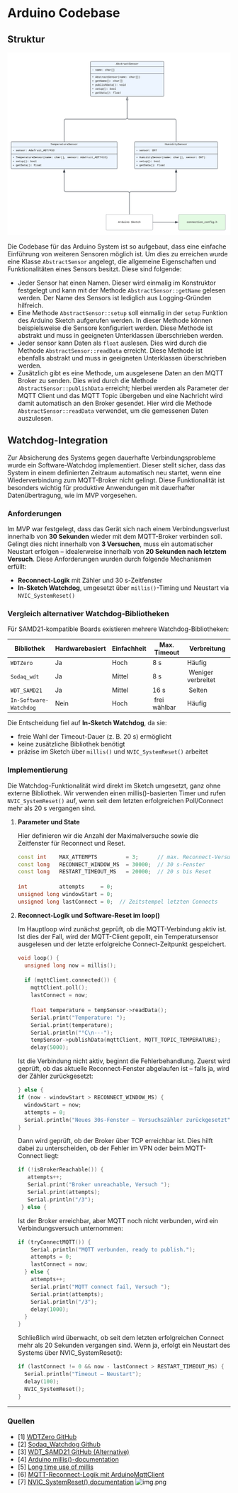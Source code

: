 # Arduino Codebase

## Struktur

<img alt="UML Diagramm" src="./images/arduino/codebase_uml.svg">

Die Codebase für das Arduino System ist so aufgebaut, dass eine einfache Einführung von weiteren Sensoren möglich ist.
Um dies zu erreichen wurde eine Klasse `AbstractSensor` angelegt, die allgemeine Eigenschaften und Funktionalitäten
eines Sensors besitzt. Diese sind folgende:

- Jeder Sensor hat einen Namen. Dieser wird einmalig im Konstruktor festgelegt und kann mit der Methode
  `AbstractSensor::getName` gelesen werden. Der Name des Sensors ist lediglich aus Logging-Gründen hilfreich.
- Eine Methode `AbstractSensor::setup` soll einmalig in der `setup` Funktion des Arduino Sketch aufgerufen werden.
  In dieser Methode können beispielsweise die Sensore konfiguriert werden. Diese Methode ist abstrakt und muss in
  geeigneten Unterklassen überschrieben werden.
- Jeder sensor kann Daten als `float` auslesen. Dies wird durch die Methode `AbstractSensor::readData` erreicht.
  Diese Methode ist ebenfalls abstrakt und muss in geeigneten Unterklassen überschrieben werden.
- Zusätzlich gibt es eine Methode, um ausgelesene Daten an den MQTT Broker zu senden. Dies wird durch die Methode
  `AbstractSensor::publishData` erreicht; hierbei werden als Parameter der MQTT Client und das MQTT Topic übergeben
  und eine Nachricht wird damit automatisch an den Broker gesendet. Hier wird die Methode `AbstractSensor::readData`
  verwendet, um die gemessenen Daten auszulesen.

## Watchdog-Integration

Zur Absicherung des Systems gegen dauerhafte Verbindungsprobleme wurde ein Software-Watchdog implementiert. Dieser stellt sicher, dass das System in einem definierten Zeitraum automatisch neu startet, wenn eine Wiederverbindung zum MQTT-Broker nicht gelingt. Diese Funktionalität ist besonders wichtig für produktive Anwendungen mit dauerhafter Datenübertragung, wie im MVP vorgesehen.

### Anforderungen

Im MVP war festgelegt, dass das Gerät sich nach einem Verbindungsverlust innerhalb von **30 Sekunden** wieder mit dem MQTT-Broker verbinden soll. Gelingt dies nicht innerhalb von **3 Versuchen**, muss ein automatischer Neustart erfolgen – idealerweise innerhalb von **20 Sekunden nach letztem Versuch**.
Diese Anforderungen wurden durch folgende Mechanismen erfüllt:

- **Reconnect-Logik** mit Zähler und 30 s-Zeitfenster
- **In-Sketch Watchdog**, umgesetzt über `millis()`-Timing und Neustart via `NVIC_SystemReset()`

### Vergleich alternativer Watchdog-Bibliotheken

Für SAMD21-kompatible Boards existieren mehrere Watchdog-Bibliotheken:

| Bibliothek        | Hardwarebasiert | Einfachheit | Max. Timeout | Verbreitung |
|------------------|-------------|---------|---------------|---------|
| `WDTZero`         | Ja          | Hoch    | 8 s           | Häufig  |
| `Sodaq_wdt`       | Ja          | Mittel | 8 s |️ Weniger verbreitet |
| `WDT_SAMD21`      | Ja          | Mittel | 16 s           |️ Selten |
| `In-Software-Watchdog`    | Nein        | Hoch    |️ frei wählbar | Häufig  |

Die Entscheidung fiel auf **In-Sketch Watchdog**, da sie:

- freie Wahl der Timeout-Dauer (z. B. 20 s) ermöglicht
- keine zusätzliche Bibliothek benötigt
- präzise im Sketch über `millis()` und `NVIC_SystemReset()` arbeitet

### Implementierung

Die Watchdog-Funktionalität wird direkt im Sketch umgesetzt, ganz ohne externe Bibliothek.
Wir verwenden einen millis()-basierten Timer und rufen `NVIC_SystemReset()` auf, wenn seit dem letzten erfolgreichen Poll/Connect mehr als 20 s vergangen sind.

1. **Parameter und State**

    Hier definieren wir die Anzahl der Maximalversuche sowie die Zeitfenster für Reconnect und Reset.
   ```cpp
   const int    MAX_ATTEMPTS         = 3;      // max. Reconnect-Versuche
   const long   RECONNECT_WINDOW_MS  = 30000;  // 30 s-Fenster
   const long   RESTART_TIMEOUT_MS   = 20000;  // 20 s bis Reset

   int          attempts     = 0;
   unsigned long windowStart = 0;
   unsigned long lastConnect = 0;  // Zeitstempel letzten Connects
    ```

2. **Reconnect-Logik und Software-Reset im loop()**

    Im Hauptloop wird zunächst geprüft, ob die MQTT-Verbindung aktiv ist. Ist dies der Fall, wird der MQTT-Client gepollt, ein Temperatursensor ausgelesen und der letzte erfolgreiche Connect-Zeitpunkt gespeichert.
    ```cpp
    void loop() {
      unsigned long now = millis();

      if (mqttClient.connected()) {
        mqttClient.poll();
        lastConnect = now;

        float temperature = tempSensor->readData();
        Serial.print("Temperature: ");
        Serial.print(temperature);
        Serial.println("°C\n---");
        tempSensor->publishData(mqttClient, MQTT_TOPIC_TEMPERATURE);
        delay(5000);
    ```
    Ist die Verbindung nicht aktiv, beginnt die Fehlerbehandlung. Zuerst wird geprüft, ob das aktuelle Reconnect-Fenster abgelaufen ist – falls ja, wird der Zähler zurückgesetzt:
    ```cpp
    } else {
    if (now - windowStart > RECONNECT_WINDOW_MS) {
      windowStart = now;
      attempts = 0;
      Serial.println("Neues 30s-Fenster – Versuchszähler zurückgesetzt");
    }
    ```

    Dann wird geprüft, ob der Broker über TCP erreichbar ist. Dies hilft dabei zu unterscheiden, ob der Fehler im VPN oder beim MQTT-Connect liegt:
    ```cpp
    if (!isBrokerReachable()) {
       attempts++;
       Serial.print("Broker unreachable, Versuch ");
       Serial.print(attempts);
       Serial.println("/3");
     } else {
   ```

    Ist der Broker erreichbar, aber MQTT noch nicht verbunden, wird ein Verbindungsversuch unternommen:
    ```cpp
    if (tryConnectMQTT()) {
        Serial.println("MQTT verbunden, ready to publish.");
        attempts = 0;
        lastConnect = now;
      } else {
        attempts++;
        Serial.print("MQTT connect fail, Versuch ");
        Serial.print(attempts);
        Serial.println("/3");
        delay(1000);
      }
    }
    ```
    Schließlich wird überwacht, ob seit dem letzten erfolgreichen Connect mehr als 20 Sekunden vergangen sind. Wenn ja, erfolgt ein Neustart des Systems über NVIC_SystemReset():
    ```cpp
    if (lastConnect != 0 && now - lastConnect > RESTART_TIMEOUT_MS) {
      Serial.println("Timeout – Neustart");
      delay(100);
      NVIC_SystemReset();
    }
    ```
---

### Quellen

- [1] [WDTZero GitHub](https://github.com/javos65/WDTZero)
- [2] [Sodaq_Watchdog Github](https://github.com/SodaqMoja/Sodaq_wdt)
- [3] [WDT_SAMD21 GitHub (Alternative)](https://github.com/gpb01/wdt_samd21)
- [4] [Arduino millis()-documentation](https://docs.arduino.cc/language-reference/en/functions/time/millis/)
- [5] [Long time use of millis](https://forum.arduino.cc/t/using-millis-over-long-time/629975)
- [6] [MQTT-Reconnect-Logik mit ArduinoMqttClient](https://github.com/arduino-libraries/ArduinoMqttClient)
- [7] [NVIC_SystemReset() documentation](https://developer.arm.com/documentation/ddi0403/ee/?lang=en)
![img.png](img.png)

